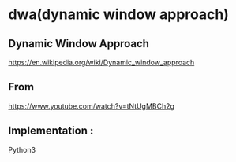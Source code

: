 # dwa(dynamic window approach)

## Dynamic Window Approach
https://en.wikipedia.org/wiki/Dynamic_window_approach

## From
https://www.youtube.com/watch?v=tNtUgMBCh2g

## Implementation :
Python3

